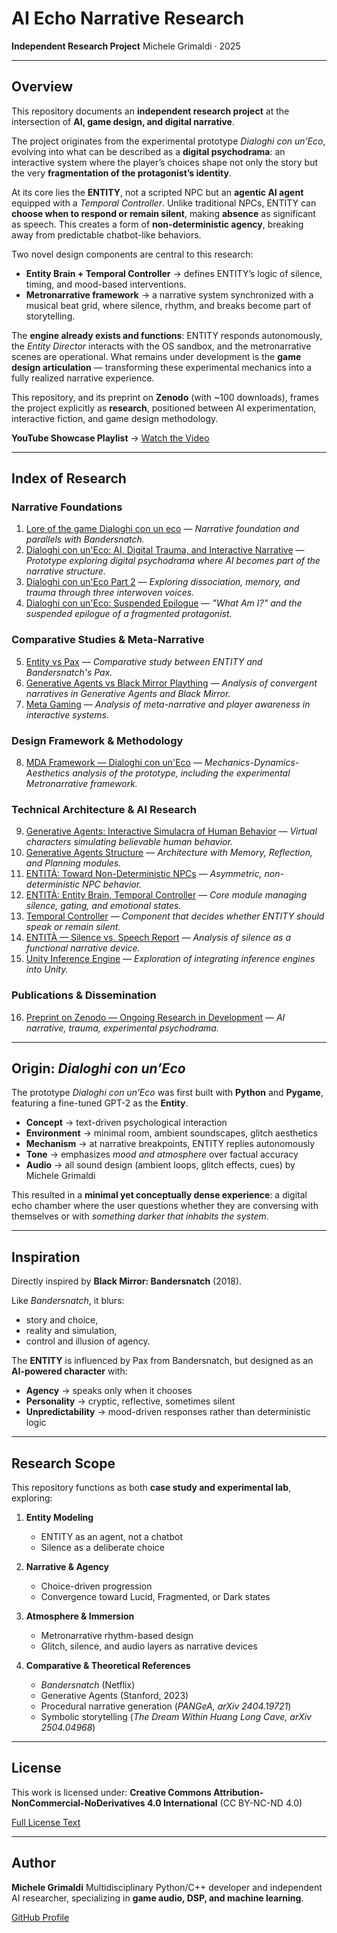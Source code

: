 # AI Echo Narrative Research

**Independent Research Project**
Michele Grimaldi · 2025

---

## Overview

This repository documents an **independent research project** at the intersection of **AI, game design, and digital narrative**.

The project originates from the experimental prototype *Dialoghi con un’Eco*, evolving into what can be described as a **digital psychodrama**: an interactive system where the player’s choices shape not only the story but the very **fragmentation of the protagonist’s identity**.

At its core lies the **ENTITY**, not a scripted NPC but an **agentic AI agent** equipped with a *Temporal Controller*. Unlike traditional NPCs, ENTITY can **choose when to respond or remain silent**, making **absence** as significant as speech. This creates a form of **non-deterministic agency**, breaking away from predictable chatbot-like behaviors.

Two novel design components are central to this research:

* **Entity Brain + Temporal Controller** → defines ENTITY’s logic of silence, timing, and mood-based interventions.
* **Metronarrative framework** → a narrative system synchronized with a musical beat grid, where silence, rhythm, and breaks become part of storytelling.

The **engine already exists and functions**: ENTITY responds autonomously, the *Entity Director* interacts with the OS sandbox, and the metronarrative scenes are operational. What remains under development is the **game design articulation** — transforming these experimental mechanics into a fully realized narrative experience.

This repository, and its preprint on **Zenodo** (with ~100 downloads), frames the project explicitly as **research**, positioned between AI experimentation, interactive fiction, and game design methodology.

**YouTube Showcase Playlist** → [Watch the Video](https://www.youtube.com/watch?v=0Y-_Rt0oZkU&list=PLgKASgLUSpNYKyusWO6iHcxTe-odeIho1)

---

## Index of Research

### Narrative Foundations

1. [Lore of the game Dialoghi con un eco](https://github.com/Mike014/AI-Echo-Narrative-Research/blob/main/narrative-parallels-bandersnatch-dialoghi.md) — *Narrative foundation and parallels with Bandersnatch.*
2. [Dialoghi con un'Eco: AI, Digital Trauma, and Interactive Narrative](https://medium.com/@mikgrimaldi7/dialoghi-con-uneco-ai-digital-trauma-and-interactive-narrative-4e818c451d8e) — *Prototype exploring digital psychodrama where AI becomes part of the narrative structure.*
3. [Dialoghi con un'Eco Part 2](https://medium.com/@mikgrimaldi7/dialogues-with-an-echo-digital-trauma-and-interactive-narrative-3aedb850eea4) — *Exploring dissociation, memory, and trauma through three interwoven voices.*
4. [Dialoghi con un'Eco: Suspended Epilogue](https://medium.com/@mikgrimaldi7/dialoghi-con-uneco-560299e444be) — *"What Am I?" and the suspended epilogue of a fragmented protagonist.*

### Comparative Studies & Meta-Narrative

5. [Entity vs Pax](https://github.com/Mike014/AI-Echo-Narrative-Research/blob/main/The-Entity-vs-Pax.md) — *Comparative study between ENTITY and Bandersnatch's Pax.*
6. [Generative Agents vs Black Mirror Plaything](https://github.com/Mike014/AI-Echo-Narrative-Research/blob/main/Generative_Agents_vs_Black_Mirror_Plaything_Analysis.md) — *Analysis of convergent narratives in Generative Agents and Black Mirror.*
7. [Meta Gaming](https://github.com/Mike014/AI-Echo-Narrative-Research/blob/main/Meta-Gaming.md) — *Analysis of meta-narrative and player awareness in interactive systems.*

### Design Framework & Methodology

8. [MDA Framework — Dialoghi con un'Eco](https://github.com/Mike014/AI-Echo-Narrative-Research/blob/main/MDA.ipynb) — *Mechanics-Dynamics-Aesthetics analysis of the prototype, including the experimental Metronarrative framework.*

### Technical Architecture & AI Research

9. [Generative Agents: Interactive Simulacra of Human Behavior](https://github.com/Mike014/AI-Echo-Narrative-Research/blob/main/Research/Generative-Agents-Interactive-Simulacra-of-Human-Behavior.ipynb) — *Virtual characters simulating believable human behavior.*
10. [Generative Agents Structure](https://github.com/Mike014/AI-Echo-Narrative-Research/blob/main/Generative-Agents.ipynb) — *Architecture with Memory, Reflection, and Planning modules.*
11. [ENTITÀ: Toward Non-Deterministic NPCs](https://github.com/Mike014/AI-Echo-Narrative-Research/blob/main/ENTIT%C3%80-Non-Deterministic-NPCs.ipynb) — *Asymmetric, non-deterministic NPC behavior.*
12. [ENTITÀ: Entity Brain, Temporal Controller](https://github.com/Mike014/AI-Echo-Narrative-Research/blob/main/entita-brain-temporal-controller.md) — *Core module managing silence, gating, and emotional states.*
13. [Temporal Controller](https://github.com/Mike014/AI-Echo-Narrative-Research/blob/main/TemporalController.md) — *Component that decides whether ENTITY should speak or remain silent.*
14. [ENTITÀ — Silence vs. Speech Report](https://github.com/Mike014/AI-Echo-Narrative-Research/blob/main/ENTITY-Gate-Metrics-Report.md) — *Analysis of silence as a functional narrative device.*
15. [Unity Inference Engine](https://github.com/Mike014/AI-Echo-Narrative-Research/blob/main/Unity-Inference-AI-Engine/Unity-Inference-Engine.ipynb) — *Exploration of integrating inference engines into Unity.*

### Publications & Dissemination

16. [Preprint on Zenodo — Ongoing Research in Development](https://zenodo.org/records/17198849) — *AI narrative, trauma, experimental psychodrama.*

---

## Origin: *Dialoghi con un’Eco*

The prototype *Dialoghi con un’Eco* was first built with **Python** and **Pygame**, featuring a fine-tuned GPT-2 as the **Entity**.

* **Concept** → text-driven psychological interaction
* **Environment** → minimal room, ambient soundscapes, glitch aesthetics
* **Mechanism** → at narrative breakpoints, ENTITY replies autonomously
* **Tone** → emphasizes *mood and atmosphere* over factual accuracy
* **Audio** → all sound design (ambient loops, glitch effects, cues) by Michele Grimaldi

This resulted in a **minimal yet conceptually dense experience**:
a digital echo chamber where the user questions whether they are conversing with themselves or with *something darker that inhabits the system*.

---

## Inspiration

Directly inspired by **Black Mirror: Bandersnatch** (2018).

Like *Bandersnatch*, it blurs:

* story and choice,
* reality and simulation,
* control and illusion of agency.

The **ENTITY** is influenced by Pax from Bandersnatch, but designed as an **AI-powered character** with:

* **Agency** → speaks only when it chooses
* **Personality** → cryptic, reflective, sometimes silent
* **Unpredictability** → mood-driven responses rather than deterministic logic

---

## Research Scope

This repository functions as both **case study and experimental lab**, exploring:

1. **Entity Modeling**

   * ENTITY as an agent, not a chatbot
   * Silence as a deliberate choice

2. **Narrative & Agency**

   * Choice-driven progression
   * Convergence toward Lucid, Fragmented, or Dark states

3. **Atmosphere & Immersion**

   * Metronarrative rhythm-based design
   * Glitch, silence, and audio layers as narrative devices

4. **Comparative & Theoretical References**

   * *Bandersnatch* (Netflix)
   * Generative Agents (Stanford, 2023)
   * Procedural narrative generation (*PANGeA, arXiv 2404.19721*)
   * Symbolic storytelling (*The Dream Within Huang Long Cave, arXiv 2504.04968*)

---

## License

This work is licensed under:
**Creative Commons Attribution-NonCommercial-NoDerivatives 4.0 International**
(CC BY-NC-ND 4.0)

[Full License Text](https://creativecommons.org/licenses/by-nc-nd/4.0/)

---

## Author

**Michele Grimaldi**
Multidisciplinary Python/C++ developer and independent AI researcher,
specializing in **game audio, DSP, and machine learning**.

[GitHub Profile](https://github.com/Mike014)

